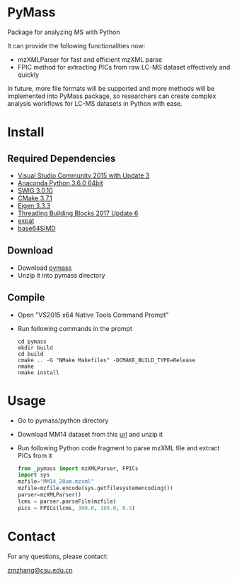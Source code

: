 # PyMass
Package for analyzing MS with Python

It can provide the following functionalities now:


* mzXMLParser for fast and efficient mzXML parse
* FPIC method for extracting PICs from raw LC-MS dataset effectively and quickly


In future, more file formats will be supported and more methods will be implemented into PyMass package, so researchers can create complex analysis workflows for LC-MS datasets in Python with ease.

# Install

## Required Dependencies

* [Visual Studio Community 2015 with Update 3](http://download.microsoft.com/download/b/e/d/bedddfc4-55f4-4748-90a8-ffe38a40e89f/vs2015.3.com_enu.iso)
* [Anaconda Python 3.6.0 64bit](https://repo.continuum.io/archive/Anaconda3-4.3.1-Windows-x86_64.exe)
* [SWIG 3.0.10](https://sourceforge.net/projects/swig/files/swigwin/swigwin-3.0.10/)
* [CMake 3.7.1](https://cmake.org/files/v3.7/cmake-3.7.1-win64-x64.msi)
* [Eigen 3.3.3](http://bitbucket.org/eigen/eigen/get/3.3.3.zip) 
* [Threading Building Blocks 2017 Update 6](https://github.com/01org/tbb/releases/download/2017_U6/tbb2017_20170412oss_win.zip)
* [expat](https://github.com/zerotao/expat.git)
* [base64SIMD](https://github.com/aklomp/base64.git)

## Download

* Download [pymass](https://github.com/zmzhang/pymass/archive/master.zip)
* Unzip it into pymass directory

## Compile

* Open "VS2015 x64 Native Tools Command Prompt" 
* Run following commands in the prompt

	```shell
	cd pymass
	mkdir build
	cd build
	cmake .. -G "NMake Makefiles" -DCMAKE_BUILD_TYPE=Release
	nmake
	nmake install
	```

# Usage

* Go to pymass/python directory
* Download MM14 dataset from this [url](https://msbi.ipb-halle.de/download/Sample-1.tar.bz2) and unzip it
* Run following Python code fragment to parse mzXML file and extract PICs from it

	```python
	from _pymass import mzXMLParser, FPICs
	import sys
	mzfile="MM14_20um.mzxml"
	mzfile=mzfile.encode(sys.getfilesystemencoding())
	parser=mzXMLParser()
	lcms = parser.parseFile(mzfile)
	pics = FPICs(lcms, 300.0, 100.0, 0.5)
	```

# Contact

For any questions, please contact:

[zmzhang@csu.edu.cn](mailto:zmzhang@csu.edu.cn)
